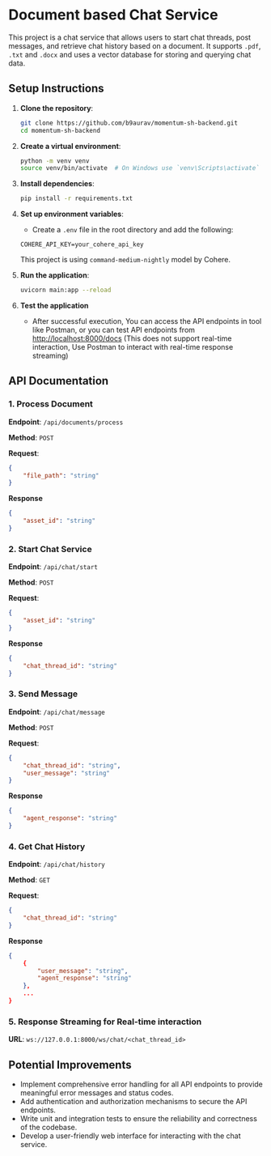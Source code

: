 # Document based Chat Service

This project is a chat service that allows users to start chat threads, post messages, and retrieve chat history based on a document. It supports `.pdf`, `.txt` and `.docx` and uses a vector database for storing and querying chat data.

## Setup Instructions

1. **Clone the repository**:
    ```sh
    git clone https://github.com/b9aurav/momentum-sh-backend.git
    cd momentum-sh-backend
    ```

2. **Create a virtual environment**:
    ```sh
    python -m venv venv
    source venv/bin/activate  # On Windows use `venv\Scripts\activate`
    ```

3. **Install dependencies**:
    ```sh
    pip install -r requirements.txt
    ```

4. **Set up environment variables**:
    * Create a `.env` file in the root directory and add the following:
    ```env
    COHERE_API_KEY=your_cohere_api_key
    ```
    This project is using `command-medium-nightly` model by Cohere.

5. **Run the application**:
    ```sh
    uvicorn main:app --reload
    ```

6. **Test the application**
    * After successful execution, You can access the API endpoints in tool like Postman, or you can test API endpoints from [http://localhost:8000/docs](http://localhost:8000/docs) (This does not support real-time interaction, Use Postman to interact with real-time response streaming)

## API Documentation

### 1. Process Document

**Endpoint**: `/api/documents/process`

**Method**: `POST`

**Request**:
```json
{
    "file_path": "string"
}
```

**Response**
```json
{
    "asset_id": "string"
}
```

### 2. Start Chat Service

**Endpoint**: `/api/chat/start`

**Method**: `POST`

**Request**:
```json
{
    "asset_id": "string"
}
```

**Response**
```json
{
    "chat_thread_id": "string"
}
```

### 3. Send Message

**Endpoint**: `/api/chat/message`

**Method**: `POST`

**Request**:
```json
{
    "chat_thread_id": "string",
    "user_message": "string"
}
```

**Response**
```json
{
    "agent_response": "string"
}
```

### 4. Get Chat History

**Endpoint**: `/api/chat/history`

**Method**: `GET`

**Request**:
```json
{
    "chat_thread_id": "string"
}
```

**Response**
```json
{
    {
        "user_message": "string",
        "agent_response": "string"
    },
    ...
}
```

### 5. Response Streaming for Real-time interaction

**URL**: `ws://127.0.0.1:8000/ws/chat/<chat_thread_id>`

## Potential Improvements

* Implement comprehensive error handling for all API endpoints to provide meaningful error messages and status codes.
* Add authentication and authorization mechanisms to secure the API endpoints.
* Write unit and integration tests to ensure the reliability and correctness of the codebase.
* Develop a user-friendly web interface for interacting with the chat service.